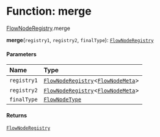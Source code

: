 # Function: merge

[FlowNodeRegistry](/auto-docs/fixed-layout-editor/modules/FlowNodeRegistry.md).merge

**merge**(`registry1`, `registry2`, `finalType`): [`FlowNodeRegistry`](/auto-docs/fixed-layout-editor/interfaces/FlowNodeRegistry-1.md)

#### Parameters

| Name | Type |
| :------ | :------ |
| `registry1` | [`FlowNodeRegistry`](/auto-docs/fixed-layout-editor/interfaces/FlowNodeRegistry-1.md)<[`FlowNodeMeta`](/auto-docs/fixed-layout-editor/interfaces/FlowNodeMeta.md)> |
| `registry2` | [`FlowNodeRegistry`](/auto-docs/fixed-layout-editor/interfaces/FlowNodeRegistry-1.md)<[`FlowNodeMeta`](/auto-docs/fixed-layout-editor/interfaces/FlowNodeMeta.md)> |
| `finalType` | [`FlowNodeType`](/auto-docs/fixed-layout-editor/types/FlowNodeType.md) |

#### Returns

[`FlowNodeRegistry`](/auto-docs/fixed-layout-editor/interfaces/FlowNodeRegistry-1.md)
